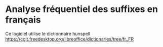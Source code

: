 # Analyse fréquentiel des suffixes en français

Ce logiciel utilise le dictionnaire hunspell https://cgit.freedesktop.org/libreoffice/dictionaries/tree/fr_FR
